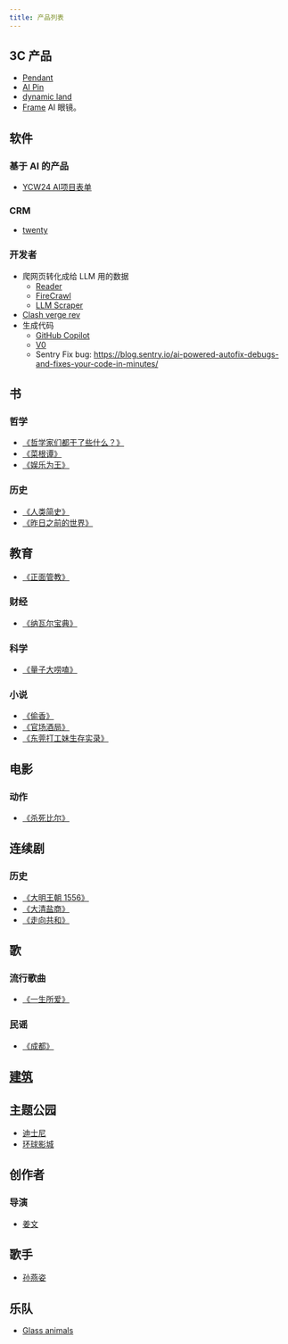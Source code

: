 ```yaml
---
title: 产品列表
---
```


## 3C 产品
* [Pendant](../p/pendant.md)
* [AI Pin](../a/ai-pin.md)
* [dynamic land](../d/dynamicland.md)
* [Frame](../f/frame-ai-glass.md) AI 眼镜。

## 软件
### 基于 AI 的产品
* [YCW24 AI项目表单](https://ehqk45iekx.feishu.cn/base/HI7hbzbfkah7Ies8oOqcgOsAn9f?table=tblPTdxUxVQpNRUJ&view=vewJWWNukF)

### CRM
* [twenty](../t/twenty.md)

### 开发者
* 爬网页转化成给 LLM 用的数据
  * [Reader](../j/jina-reader.md)
  * [FireCrawl](../f/firecrawl.md)
  * [LLM Scraper](../l/llm-scraper.md)
* [Clash verge rev](../c/clash-verge-rev.md)
* 生成代码
  * [GitHub Copilot](../g/github-copilot.md)
  * [V0](../v/v0.md)
  * Sentry Fix bug: https://blog.sentry.io/ai-powered-autofix-debugs-and-fixes-your-code-in-minutes/

## 书
### 哲学
* [《哲学家们都干了些什么？》](../w/what-did-philosophers-do.md)
* [《菜根谭》](../c/caigentan.md)
* [《娱乐为王》](../j/just-for-fun.md)

### 历史
* [《人类简史》](../a/a-brief-history-of-humankind.md)
* [《昨日之前的世界》](../t/the-world-until-yesterday.md)

## 教育
* [《正面管教》](../p/positive-discipine.md)

### 财经
* [《纳瓦尔宝典》](../t/the-almanack-of-naval-ravikant.md)

### 科学
* [《量子大唠嗑》](../q/quantum-dialog.md)

### 小说
* [《偷香》](../s/steal-fragrance.md)
* [《官场酒局》](../o/official-wine-bureau.md)
* [《东莞打工妹生存实录》](../d/dongguan-girls-work-record.md)

## 电影
### 动作
* [《杀死比尔》](../k/kill-bill.md)

## 连续剧
### 历史
* [《大明王朝 1556》](../m/ming-dynasty-in-1566.md)
* [《大清盐商》](../t/the-merchants-of-qing-dynasty.md)
* [《走向共和》](../t/toward-a-republic.md)

## 歌
### 流行歌曲
* [《一生所爱》](../l/life-long-love.md)

### 民谣
* [《成都》](../c/chengdu.md)

## [建筑](../b/building.md)

## 主题公园
* [迪士尼](../d/disney.md)
* [环球影城](../u/universal.md)

## 创作者
### 导演
* [姜文](../j/jiang-wen.md)

## 歌手
* [孙燕姿](../s/stefanie-sun.md)

## 乐队
* [Glass animals](../g/glass-animals.md)
